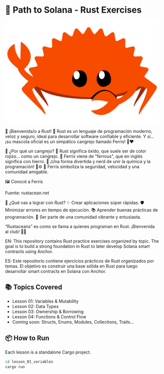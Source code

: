 # 🦀 Path to Solana - Rust Exercises

![Ferris, la mascota de Rust](assets/rustacean-flat-gesture.svg)


🦀 ¡Bienvenida/o a Rust! 🚀
Rust es un lenguaje de programación moderno, veloz y seguro, ideal para desarrollar software confiable y eficiente.
Y sí... ¡su mascota oficial es un simpático cangrejo llamado Ferris! 🦀❤️

🧠 ¿Por qué un cangrejo?
🔸 Rust significa óxido, que suele ser de color rojizo... como un cangrejo.
🔸 Ferris viene de "ferrous", que en inglés significa con hierro.
🔸 ¡Una forma divertida y nerd de unir la química y la programación! 🧪⚙️
🔸 Ferris simboliza la seguridad, velocidad y una comunidad amigable.

🖼️ Conocé a Ferris

Fuente: rustacean.net

🎯 ¿Qué vas a lograr con Rust?
✨ Crear aplicaciones súper rápidas.
🛡️ Minimizar errores en tiempo de ejecución.
📚 Aprender buenas prácticas de programación.
💬 Ser parte de una comunidad vibrante y entusiasta.

“Rustaceans” es como se llama a quienes programan en Rust. ¡Bienvenida al club! 🦀🧡


EN: This repository contains Rust practice exercises organized by topic. The goal is to build a strong foundation in Rust to later develop Solana smart contracts using Anchor.

ES: Este repositorio contiene ejercicios prácticos de Rust organizados por temas. El objetivo es construir una base sólida en Rust para luego desarrollar smart contracts en Solana con Anchor.

## 📚 Topics Covered

- Lesson 01: Variables & Mutability
- Lesson 02: Data Types
- Lesson 03: Ownership & Borrowing
- Lesson 04: Functions & Control Flow
- Coming soon: Structs, Enums, Modules, Collections, Traits...

## 📦 How to Run

Each lesson is a standalone Cargo project.

```bash
cd lesson_01_variables
cargo run
